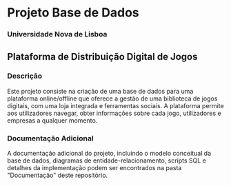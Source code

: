 
# Projeto Base de Dados
### Universidade Nova de Lisboa

## Plataforma de Distribuição Digital de Jogos

### Descrição
Este projeto consiste na criação de uma base de dados para uma plataforma online/offline que oferece a gestão de uma biblioteca de jogos digitais, com uma loja integrada e ferramentas sociais. A plataforma permite aos utilizadores navegar, obter informações sobre cada jogo, utilizadores e empresas a qualquer momento.

### Documentação Adicional
A documentação adicional do projeto, incluindo o modelo conceitual da base de dados, diagramas de entidade-relacionamento, scripts SQL e detalhes da implementação podem ser encontrados na pasta "Documentação" deste repositório.

